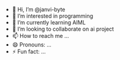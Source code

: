 - 👋 Hi, I’m @janvi-byte
- 👀 I’m interested in programming
- 🌱 I’m currently learning AIML
- 💞️ I’m looking to collaborate on ai project
- 📫 How to reach me ...
- 😄 Pronouns: ...
- ⚡ Fun fact: ...

<!---
janvi-byte/janvi-byte is a ✨ special ✨ repository because its `README.md` (this file) appears on your GitHub profile.
You can click the Preview link to take a look at your changes.
--->
